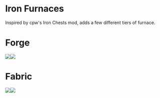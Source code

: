 # Iron Furnaces
Inspired by cpw's Iron Chests mod, adds a few different tiers of furnace.

# Forge
<a href="https://www.curseforge.com/minecraft/mc-mods/iron-furnaces" target="_blank"><img src="http://cf.way2muchnoise.eu/short_237664.svg?badge_style=flat" /><a href="https://www.curseforge.com/minecraft/mc-mods/iron-furnaces" target="_blank"><img src="http://cf.way2muchnoise.eu/versions/237664.svg?badge_style=flat" /></a>

# Fabric
<a href="https://www.curseforge.com/minecraft/mc-mods/iron-furnaces" target="_blank"><img src="http://cf.way2muchnoise.eu/short_318036.svg?badge_style=flat" /><a href="https://www.curseforge.com/minecraft/mc-mods/iron-furnaces" target="_blank"><img src="http://cf.way2muchnoise.eu/versions/318036.svg?badge_style=flat" /></a>
